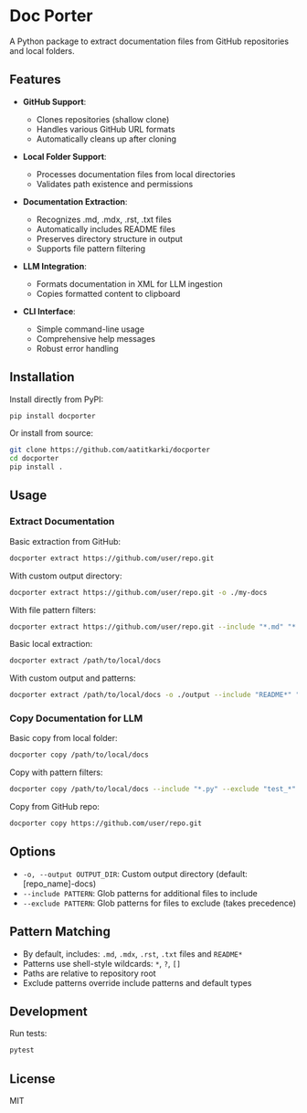 # Doc Porter

A Python package to extract documentation files from GitHub repositories and local folders.

## Features

- **GitHub Support**:

  - Clones repositories (shallow clone)
  - Handles various GitHub URL formats
  - Automatically cleans up after cloning

- **Local Folder Support**:

  - Processes documentation files from local directories
  - Validates path existence and permissions

- **Documentation Extraction**:

  - Recognizes .md, .mdx, .rst, .txt files
  - Automatically includes README files
  - Preserves directory structure in output
  - Supports file pattern filtering

- **LLM Integration**:

  - Formats documentation in XML for LLM ingestion
  - Copies formatted content to clipboard

- **CLI Interface**:
  - Simple command-line usage
  - Comprehensive help messages
  - Robust error handling

## Installation

Install directly from PyPI:

```bash
pip install docporter
```

Or install from source:

```bash
git clone https://github.com/aatitkarki/docporter
cd docporter
pip install .
```

## Usage

### Extract Documentation

Basic extraction from GitHub:

```bash
docporter extract https://github.com/user/repo.git
```

With custom output directory:

```bash
docporter extract https://github.com/user/repo.git -o ./my-docs
```

With file pattern filters:

```bash
docporter extract https://github.com/user/repo.git --include "*.md" "*.py" --exclude "tests/*"
```

Basic local extraction:

```bash
docporter extract /path/to/local/docs
```

With custom output and patterns:

```bash
docporter extract /path/to/local/docs -o ./output --include "README*" "docs/*.md"
```

### Copy Documentation for LLM

Basic copy from local folder:

```bash
docporter copy /path/to/local/docs
```

Copy with pattern filters:

```bash
docporter copy /path/to/local/docs --include "*.py" --exclude "test_*"
```

Copy from GitHub repo:

```bash
docporter copy https://github.com/user/repo.git
```

## Options

- `-o, --output OUTPUT_DIR`: Custom output directory (default: [repo_name]-docs)
- `--include PATTERN`: Glob patterns for additional files to include
- `--exclude PATTERN`: Glob patterns for files to exclude (takes precedence)

## Pattern Matching

- By default, includes: `.md`, `.mdx`, `.rst`, `.txt` files and `README*`
- Patterns use shell-style wildcards: `*`, `?`, `[]`
- Paths are relative to repository root
- Exclude patterns override include patterns and default types

## Development

Run tests:

```bash
pytest
```

## License

MIT
